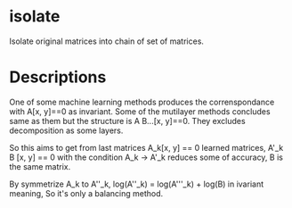 # isolate
Isolate original matrices into chain of set of matrices.

# Descriptions
One of some machine learning methods produces the correnspondance with A\[x, y\]==0 as invariant.
Some of the mutilayer methods concludes same as them but the structure is A B...\[x, y\]==0.
They excludes decomposition as some layers.

So this aims to get from last matrices A\_k\[x, y\] == 0 learned matrices, A'\_k B \[x, y\] == 0
with the condition A\_k -\> A'\_k reduces some of accuracy, B is the same matrix.

By symmetrize A\_k to A''\_k, log(A''\_k) = log(A'''\_k) + log(B) in ivariant meaning,
So it's only a balancing method.
